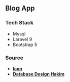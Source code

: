 ## Blog App

### Tech Stack

- Mysql
- Laravel 9
- Bootstrap 5

### Source

- **[Icon](https://remixicon.com/)**
- **[Database Design Hakim](https://dbdiagram.io/d/634426e7f0018a1c5fd04bdf)**
